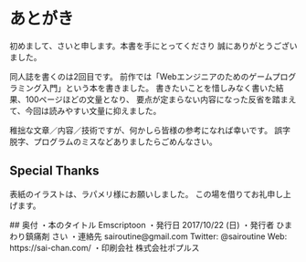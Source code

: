 # あとがき
初めまして、さいと申します。本書を手にとってくださり
誠にありがとうございました。

同人誌を書くのは2回目です。
前作では「Webエンジニアのためのゲームプログラミング入門」という本を書きました。
書きたいことを惜しみなく書いた結果、100ページほどの文量となり、
要点が定まらない内容になった反省を踏まえて、今回は読みやすい文量に抑えました。

稚拙な文章／内容／技術ですが、何かしら皆様の参考になれば幸いです。
誤字脱字、プログラムのミスなどありましたらごめんなさい。

## Special Thanks
表紙のイラストは、ラパメリ様にお願いしました。
この場を借りてお礼申し上げます。
<div style="page-break-before:always"></div>
## 奥付
・本のタイトル  
Emscriptoon  
・発行日  
2017/10/22 (日)  
・発行者  
ひまわり鎮痛剤 さい  
・連絡先  
sairoutine@gmail.com  
Twitter: @sairoutine  
Web: https://sai-chan.com/  
・印刷会社  
株式会社ポプルス
  
